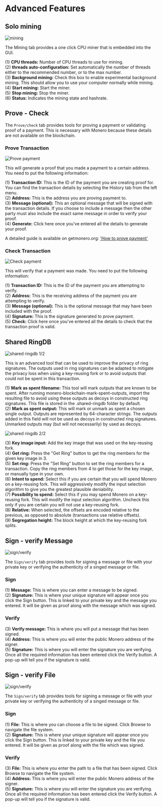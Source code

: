 # Advanced Features

## Solo mining
![mining](media/black_mining.png)

The Mining tab provides a one click CPU miner that is embedded into the GUI.

(1) **CPU threads:** Number of CPU threads to use for mining.  
(2) **threads auto-configuration:** Set automatically the number of threads either to the recommended number, or to the max number.  
(3) **Background mining:** Check this box to enable experimental background mining. This should allow you to use your computer normally while mining.  
(4) **Start mining:** Start the miner.  
(5) **Stop mining:** Stop the miner.  
(6) **Status:** Indicates the mining state and hashrate.  

## Prove - Check
The `Prove/check` tab provides tools for proving a payment or validating proof of a payment. This is necessary with Monero because these details are not available on the blockchain.

### Prove Transaction
![Prove payment](media/black_prove.png)

This will generate a proof that you made a payment to a certain address. You need to put the following information:

(1) **Transaction ID:** This is the ID of the payment you are creating proof for. You can find the transaction details by selecting the History tab from the left menu.  
(2) **Address:** This is the address you are proving payment to.  
(3) **Message (optional):** This an optional message that will be signed with the transaction details. If you choose to include a message then the other party must also include the exact same message in order to verify your proof.  
(4) **Generate:** Click here once you've entered all the details to generate your proof.
&nbsp;

A detailed guide is available on getmonero.org: ['How to prove payment'](https://getmonero.org/resources/user-guides/prove-payment.html)

### Check Transaction
![Check payment](media/black_check.png)

This will verify that a payment was made. You need to put the following information:

(1) **Transaction ID:** This is the ID of the payment you are attempting to verify.  
(2) **Address:** This is the receiving address of the payment you are attempting to verify.  
(3) **Message (optional):** This is the optional message that may have been included with the proof.  
(4) **Signature:** This is the signature generated to prove payment.  
(5) **Check:** Click here once you've entered all the details to check that the transaction proof is valid.  

## Shared RingDB
![shared ringdb 1/2](media/black_sharedringdb.png)

This is an advanced tool that can be used to improve the privacy of ring signatures. The outputs used in ring signatures can be adapted to mitigate the privacy loss when using a key-reusing fork or to avoid outputs that could not be spent in this transaction.

(1) **Mark as spent filename:** This tool will mark outputs that are known to be spent. After running monero-blockchain-mark-spent-outputs, import the resulting file to avoid using these outputs as decoys in constructed ring signatures. This file is stored in the .shared-ringdb folder by default.  
(2) **Mark as spent output:** This will mark or unmark as spent a chosen single output. Outputs are represented by 64-character strings. The outputs added in this field will not be used as decoys in constructed ring signatures. Unmarked outputs may (but will not necessarily) by used as decoys.  

![shared ringdb 2/2](media/black_sharedringdb_2.png)

(3) **Key image input:** Add the key image that was used on the key-reusing fork.  
(4) **Get ring:** Press the "Get Ring" button to get the ring members for the given key image in 3.  
(5) **Set ring:** Press the "Set Ring" button to set the ring members for a transaction. Copy the ring members from 4 to get those for the key image, or manually type in your own.  
(6) **Intent to spend:** Select this if you are certain that you will spend Monero on a key-reusing fork. This will aggressively modify the input selection algorithm to give you the greatest plausible deniability.  
(7) **Possibility to spend:** Select this if you may spend Monero on a key-reusing fork. This will modify the input selection algorithm. Uncheck this only if you are certain you will not use a key-reusing fork.  
(8) **Relative:** When selected, the offsets are encoded relative to the previous, as opposed to absolute (transactions use relative offsets).  
(9) **Segregation height:** The block height at which the key-reusing fork splits.  

## Sign - verify Message
![sign/verify](media/black_sign-verify.png)

The `Sign/verify` tab provides tools for signing a message or file with your private key or verifying the authenticity of a singed message or file.

### Sign

(1) **Message:** This is where you can enter a message to be signed.  
(2) **Signature:** This is where your unique signature will appear once you click the Sign button. This is linked to your private key and the message you entered. It will be given as proof along with the message which was signed.  

### Verify

(3) **Verify message:** This is where you will put a message that has been signed.  
(4) **Address:** This is where you will enter the public Monero address of the signer.  
(5) **Signature:** This is where you will enter the signature you are verifying. Once all the required information has been entered click the Verify button. A pop-up will tell you if the signature is valid.  

## Sign - verify File
![sign/verify](media/black_sign-verify-file.png)

The `Sign/verify` tab provides tools for signing a message or file with your private key or verifying the authenticity of a singed message or file.

### Sign

(1) **File:** This is where you can choose a file to be signed. Click Browse to navigate the file system.  
(2) **Signature:** This is where your unique signature will appear once you click the Sign button. This is linked to your private key and the file you entered. It will be given as proof along with the file which was signed.  

### Verify

(3) **File:** This is where you enter the path to a file that has been signed. Click Browse to navigate the file system.  
(4) **Address:** This is where you will enter the public Monero address of the signer.  
(5) **Signature:** This is where you will enter the signature you are verifying. Once all the required information has been entered click the Verify button. A pop-up will tell you if the signature is valid.  

